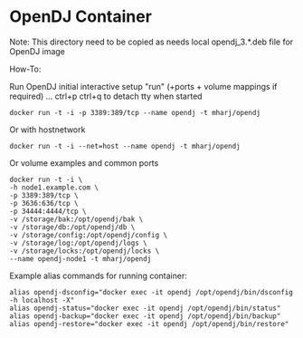 OpenDJ Container
===========
Note: This directory need to be copied as needs local opendj_3.*.deb file for OpenDJ image

How-To:

Run OpenDJ initial interactive setup "run"  (+ports + volume mappings if required) ... ctrl+p ctrl+q to detach tty when started
```
docker run -t -i -p 3389:389/tcp --name opendj -t mharj/opendj
```
Or with hostnetwork
```
docker run -t -i --net=host --name opendj -t mharj/opendj
```
Or volume examples and common ports
```
docker run -t -i \
-h node1.example.com \
-p 3389:389/tcp \
-p 3636:636/tcp \
-p 34444:4444/tcp \
-v /storage/bak:/opt/opendj/bak \
-v /storage/db:/opt/opendj/db \
-v /storage/config:/opt/opendj/config \
-v /storage/log:/opt/opendj/logs \
-v /storage/locks:/opt/opendj/locks \
--name opendj-node1 -t mharj/opendj
```

Example alias commands for running container:
```
alias opendj-dsconfig="docker exec -it opendj /opt/opendj/bin/dsconfig -h localhost -X"
alias opendj-status="docker exec -it opendj /opt/opendj/bin/status"
alias opendj-backup="docker exec -it opendj /opt/opendj/bin/backup"
alias opendj-restore="docker exec -it opendj /opt/opendj/bin/restore"
```
